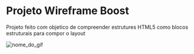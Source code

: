 # Projeto Wireframe Boost

Projeto feito com objetico de compreender estrutures HTML5 como blocos estruturais para compor o layout

![nome_do_gif]()